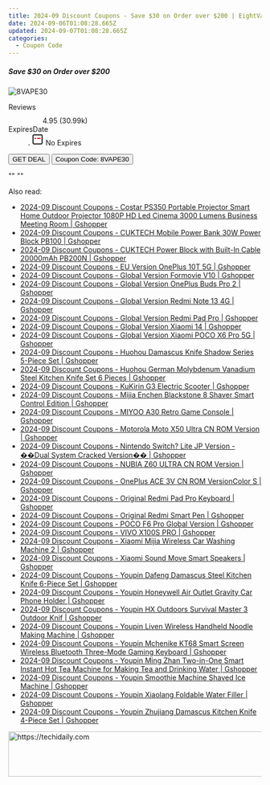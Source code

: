 ```yaml
---
title: 2024-09 Discount Coupons - Save $30 on Order over $200 | EightVape
date: 2024-09-06T01:08:28.665Z
updated: 2024-09-07T01:08:28.665Z
categories:
  - Coupon Code
---
```



<div class="max-w-4xl mx-auto grid grid-cols-1 lg:max-w-5xl lg:gap-x-20 lg:grid-cols-2">
  <div class="relative p-3 col-start-1 row-start-1 flex flex-col-reverse rounded-lg bg-gradient-to-t from-black/75 via-black/0 sm:bg-none sm:row-start-2 sm:p-0 lg:row-start-1">
    <h5 class="mt-1 text-lg font-semibold text-white sm:text-slate-900 md:text-2xl dark:sm:text-white">Save $30 on Order over $200</h5>
  </div>
  
  <div class="col-start-1 col-end-3 row-start-1 grid gap-4 sm:mb-6 sm:grid-cols-4 lg:col-start-2 lg:row-span-6 lg:row-end-6 lg:mb-0 lg:gap-6">
      <img src="&quot;https://static.shareasale.com/image/59344/deal/lQDPJwYaXA8nKYHM8M0C0LBUdudJDzR5WQY2-sN54aMB_720_240.jpg&quot;" onClick="javascript:window.open(decodeURIComponent('%22https%3A%2F%2Fwww.shareasale.com%2Fu.cfm%3Fd%3D1114216%26m%3D59344%26u%3D4338022%22'), '_blank');void(0);" alt="8VAPE30" class="h-60 w-full rounded-lg object-cover sm:col-span-2 sm:h-52 lg:col-span-full" loading="lazy" />
    
  </div>
  <dl class="row-start-2 mt-4 flex items-center text-xs font-medium sm:row-start-3 sm:mt-1 md:mt-2.5 lg:row-start-2">
    <dt class="sr-only">Reviews</dt>
    <dd class="flex items-center text-indigo-600 dark:text-indigo-400">
      <svg width="24" height="24" fill="none" aria-hidden="true" class="mr-1 stroke-current dark:stroke-indigo-500">
        <path d="m12 5 2 5h5l-4 4 2.103 5L12 16l-5.103 3L9 14l-4-4h5l2-5Z" stroke-width="2" stroke-linecap="round" stroke-linejoin="round" />
      </svg>
      <span>4.95 <span class="font-normal text-slate-400">(30.99k)</span></span>
    </dd>
    <dt class="sr-only">ExpiresDate</dt>
    <dd class="flex items-center">
      <svg width="2" height="2" aria-hidden="true" fill="currentColor" class="mx-3 text-slate-300">
        <circle cx="1" cy="1" r="1" />
      </svg>
      <svg width="24" height="24" viewBox="0 0 24 24" fill="none" stroke="currentColor" stroke-width="2">
        <rect x="3" y="3" width="18" height="18" rx="2" fill="#fff" />
        <path d="M6 10L18 10" stroke="red" stroke-width="2" fill="none" />
        <path d="M10 6L10 18" stroke="#fff" stroke-width="2" fill="none" />
      </svg>
      No Expires    </dd>
  </dl>
  <div class="col-start-1 row-start-3 mt-4 self-center sm:col-start-2 sm:row-span-2 sm:row-start-2 sm:mt-0 lg:col-start-1 lg:row-start-3 lg:row-end-4 lg:mt-6">
    <button type="button" onClick="javascript:window.open(decodeURIComponent('%22https%3A%2F%2Fwww.shareasale.com%2Fu.cfm%3Fd%3D1114216%26m%3D59344%26u%3D4338022%22'), '_blank');void(0);" class="rounded-lg bg-red-600 px-3 py-2 text-sm font-medium leading-6 text-white">GET DEAL</button>
    <button type="button" onClick="javascript:window.open(decodeURIComponent('%22https%3A%2F%2Fwww.shareasale.com%2Fu.cfm%3Fd%3D1114216%26m%3D59344%26u%3D4338022%22'), '_blank');void(0);" class="border-dashed border-2 border-indigo-600 bg-green-100 text-sm leading-6 font-medium py-2 px-3 rounded-lg">Coupon Code: 8VAPE30</button>
  </div>
  <p class="col-start-1 mt-4 text-sm leading-6 sm:col-span-2 lg:col-span-1 lg:row-start-4 lg:mt-6 dark:text-slate-400">
    "" 
""  </p>
</div>
<span class="atpl-alsoreadstyle">Also read:</span>
<div><ul>
<li><a href="https://coupons.techidaily.com/coupon-1117877-share-97331-sale/"><u>2024-09 Discount Coupons - Costar PS350 Portable Projector Smart Home Outdoor Projector 1080P HD Led Cinema 3000 Lumens Business Meeting Room | Gshopper</u></a></li>
<li><a href="https://coupons.techidaily.com/coupon-1117881-share-97331-sale/"><u>2024-09 Discount Coupons - CUKTECH Mobile Power Bank 30W Power Block PB100 | Gshopper</u></a></li>
<li><a href="https://coupons.techidaily.com/coupon-1117880-share-97331-sale/"><u>2024-09 Discount Coupons - CUKTECH Power Block with Built-In Cable 20000mAh PB200N | Gshopper</u></a></li>
<li><a href="https://coupons.techidaily.com/coupon-1117934-share-97331-sale/"><u>2024-09 Discount Coupons - EU Version OnePlus 10T 5G | Gshopper</u></a></li>
<li><a href="https://coupons.techidaily.com/coupon-1117873-share-97331-sale/"><u>2024-09 Discount Coupons - Global Version Formovie V10 | Gshopper</u></a></li>
<li><a href="https://coupons.techidaily.com/coupon-1117935-share-97331-sale/"><u>2024-09 Discount Coupons - Global Version OnePlus Buds Pro 2 | Gshopper</u></a></li>
<li><a href="https://coupons.techidaily.com/coupon-1117858-share-97331-sale/"><u>2024-09 Discount Coupons - Global Version Redmi Note 13 4G | Gshopper</u></a></li>
<li><a href="https://coupons.techidaily.com/coupon-1117867-share-97331-sale/"><u>2024-09 Discount Coupons - Global Version Redmi Pad Pro | Gshopper</u></a></li>
<li><a href="https://coupons.techidaily.com/coupon-1117859-share-97331-sale/"><u>2024-09 Discount Coupons - Global Version Xiaomi 14 | Gshopper</u></a></li>
<li><a href="https://coupons.techidaily.com/coupon-1117857-share-97331-sale/"><u>2024-09 Discount Coupons - Global Version Xiaomi POCO X6 Pro 5G | Gshopper</u></a></li>
<li><a href="https://coupons.techidaily.com/coupon-1117854-share-97331-sale/"><u>2024-09 Discount Coupons - Huohou Damascus Knife Shadow Series 5-Piece Set | Gshopper</u></a></li>
<li><a href="https://coupons.techidaily.com/coupon-1117856-share-97331-sale/"><u>2024-09 Discount Coupons - Huohou German Molybdenum Vanadium Steel Kitchen Knife Set 6 Pieces | Gshopper</u></a></li>
<li><a href="https://coupons.techidaily.com/coupon-1117872-share-97331-sale/"><u>2024-09 Discount Coupons - KuKirin G3 Electric Scooter | Gshopper</u></a></li>
<li><a href="https://coupons.techidaily.com/coupon-1117879-share-97331-sale/"><u>2024-09 Discount Coupons - Mijia Enchen Blackstone 8 Shaver Smart Control Edition | Gshopper</u></a></li>
<li><a href="https://coupons.techidaily.com/coupon-1117870-share-97331-sale/"><u>2024-09 Discount Coupons - MIYOO A30 Retro Game Console | Gshopper</u></a></li>
<li><a href="https://coupons.techidaily.com/coupon-1117868-share-97331-sale/"><u>2024-09 Discount Coupons - Motorola Moto X50 Ultra CN ROM Version | Gshopper</u></a></li>
<li><a href="https://coupons.techidaily.com/coupon-1117876-share-97331-sale/"><u>2024-09 Discount Coupons - Nintendo Switch? Lite JP Version - ��Dual System Cracked Version�� | Gshopper</u></a></li>
<li><a href="https://coupons.techidaily.com/coupon-1117869-share-97331-sale/"><u>2024-09 Discount Coupons - NUBIA Z60 ULTRA CN ROM Version | Gshopper</u></a></li>
<li><a href="https://coupons.techidaily.com/coupon-1117874-share-97331-sale/"><u>2024-09 Discount Coupons - OnePlus ACE 3V CN ROM VersionColor S | Gshopper</u></a></li>
<li><a href="https://coupons.techidaily.com/coupon-1117861-share-97331-sale/"><u>2024-09 Discount Coupons - Original Redmi Pad Pro Keyboard | Gshopper</u></a></li>
<li><a href="https://coupons.techidaily.com/coupon-1117860-share-97331-sale/"><u>2024-09 Discount Coupons - Original Redmi Smart Pen | Gshopper</u></a></li>
<li><a href="https://coupons.techidaily.com/coupon-1117871-share-97331-sale/"><u>2024-09 Discount Coupons - POCO F6 Pro Global Version | Gshopper</u></a></li>
<li><a href="https://coupons.techidaily.com/coupon-1117883-share-97331-sale/"><u>2024-09 Discount Coupons - VIVO X100S PRO | Gshopper</u></a></li>
<li><a href="https://coupons.techidaily.com/coupon-1117878-share-97331-sale/"><u>2024-09 Discount Coupons - Xiaomi Mijia Wireless Car Washing Machine 2 | Gshopper</u></a></li>
<li><a href="https://coupons.techidaily.com/coupon-1117866-share-97331-sale/"><u>2024-09 Discount Coupons - Xiaomi Sound Move Smart Speakers | Gshopper</u></a></li>
<li><a href="https://coupons.techidaily.com/coupon-1117855-share-97331-sale/"><u>2024-09 Discount Coupons - Youpin Dafeng Damascus Steel Kitchen Knife 6-Piece Set | Gshopper</u></a></li>
<li><a href="https://coupons.techidaily.com/coupon-1117882-share-97331-sale/"><u>2024-09 Discount Coupons - Youpin Honeywell Air Outlet Gravity Car Phone Holder | Gshopper</u></a></li>
<li><a href="https://coupons.techidaily.com/coupon-1117852-share-97331-sale/"><u>2024-09 Discount Coupons - Youpin HX Outdoors Survival Master 3 Outdoor Knif | Gshopper</u></a></li>
<li><a href="https://coupons.techidaily.com/coupon-1117862-share-97331-sale/"><u>2024-09 Discount Coupons - Youpin Liven Wireless Handheld Noodle Making Machine | Gshopper</u></a></li>
<li><a href="https://coupons.techidaily.com/coupon-1117875-share-97331-sale/"><u>2024-09 Discount Coupons - Youpin Mchenike KT68 Smart Screen Wireless Bluetooth Three-Mode Gaming Keyboard | Gshopper</u></a></li>
<li><a href="https://coupons.techidaily.com/coupon-1117864-share-97331-sale/"><u>2024-09 Discount Coupons - Youpin Ming Zhan Two-in-One Smart Instant Hot Tea Machine for Making Tea and Drinking Water | Gshopper</u></a></li>
<li><a href="https://coupons.techidaily.com/coupon-1117865-share-97331-sale/"><u>2024-09 Discount Coupons - Youpin Smoothie Machine Shaved Ice Machine | Gshopper</u></a></li>
<li><a href="https://coupons.techidaily.com/coupon-1117863-share-97331-sale/"><u>2024-09 Discount Coupons - Youpin Xiaolang Foldable Water Filler | Gshopper</u></a></li>
<li><a href="https://coupons.techidaily.com/coupon-1117853-share-97331-sale/"><u>2024-09 Discount Coupons - Youpin Zhujiang Damascus Kitchen Knife 4-Piece Set | Gshopper</u></a></li>
</ul></div>

<ins class="adsbygoogle"
      style="display:block"
      data-ad-client="ca-pub-7571918770474297"
      data-ad-slot="8358498916"
      data-ad-format="auto"
      data-full-width-responsive="true"></ins>
<!-- affiliate ads begin -->
<a href="https://appsumo.8odi.net/c/5597632/2123735/7443" target="_top" id="2123735">
  <img src="//a.impactradius-go.com/display-ad/7443-2123735" border="0" alt="https://techidaily.com" width="600" height="90"/>
</a>
<img height="0" width="0" src="https://appsumo.8odi.net/i/5597632/2123735/7443" style="position:absolute;visibility:hidden;" border="0" />
<!-- affiliate ads end -->